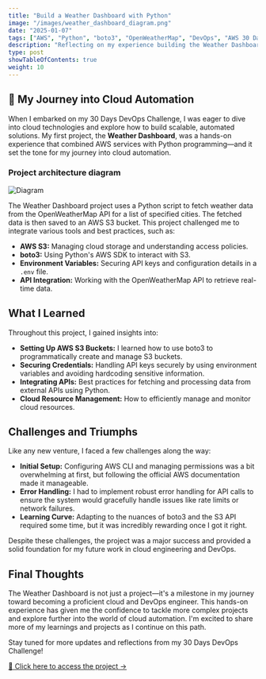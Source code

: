 ```yaml
---
title: "Build a Weather Dashboard with Python"
image: "/images/weather_dashboard_diagram.png"
date: "2025-01-07"
tags: ["AWS", "Python", "boto3", "OpenWeatherMap", "DevOps", "AWS 30 Days DevOps Challenge", "Blog"]
description: "Reflecting on my experience building the Weather Dashboard project, my first project in the 30 Days DevOps Challenge."
type: post
showTableOfContents: true
weight: 10
---
```


## 🌟 My Journey into Cloud Automation

When I embarked on my 30 Days DevOps Challenge, I was eager to dive into cloud technologies and explore how to build scalable, automated solutions. My first project, the **Weather Dashboard**, was a hands-on experience that combined AWS services with Python programming—and it set the tone for my journey into cloud automation.

### Project architecture diagram
![Diagram ](/images/weather_dashboard_diagram.png)


The Weather Dashboard project uses a Python script to fetch weather data from the OpenWeatherMap API for a list of specified cities. The fetched data is then saved to an AWS S3 bucket. This project challenged me to integrate various tools and best practices, such as:
- **AWS S3:** Managing cloud storage and understanding access policies.
- **boto3:** Using Python's AWS SDK to interact with S3.
- **Environment Variables:** Securing API keys and configuration details in a `.env` file.
- **API Integration:** Working with the OpenWeatherMap API to retrieve real-time data.

## What I Learned

Throughout this project, I gained insights into:
- **Setting Up AWS S3 Buckets:** I learned how to use boto3 to programmatically create and manage S3 buckets.
- **Securing Credentials:** Handling API keys securely by using environment variables and avoiding hardcoding sensitive information.
- **Integrating APIs:** Best practices for fetching and processing data from external APIs using Python.
- **Cloud Resource Management:** How to efficiently manage and monitor cloud resources.

## Challenges and Triumphs

Like any new venture, I faced a few challenges along the way:
- **Initial Setup:** Configuring AWS CLI and managing permissions was a bit overwhelming at first, but following the official AWS documentation made it manageable.
- **Error Handling:** I had to implement robust error handling for API calls to ensure the system would gracefully handle issues like rate limits or network failures.
- **Learning Curve:** Adapting to the nuances of boto3 and the S3 API required some time, but it was incredibly rewarding once I got it right.

Despite these challenges, the project was a major success and provided a solid foundation for my future work in cloud engineering and DevOps.

## Final Thoughts

The Weather Dashboard is not just a project—it's a milestone in my journey toward becoming a proficient cloud and DevOps engineer. This hands-on experience has given me the confidence to tackle more complex projects and explore further into the world of cloud automation. I'm excited to share more of my learnings and projects as I continue on this path.

Stay tuned for more updates and reflections from my 30 Days DevOps Challenge!

[🔗 Click here to access the project →](/projects/weather-dashboard/)

